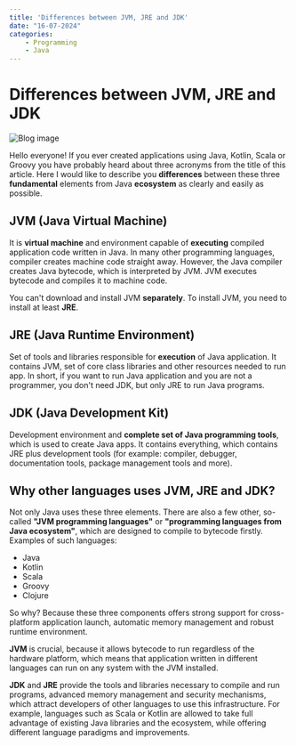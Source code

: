 ```yaml
---
title: 'Differences between JVM, JRE and JDK'
date: "16-07-2024"
categories:
    - Programming
    - Java
---
```


# Differences between JVM, JRE and JDK

![Blog image](/programming/programming-jvm-jre-jdk.png)

Hello everyone! If you ever created applications using Java, Kotlin, Scala or Groovy you have probably heard about three acronyms from the title of this article. Here I would like to describe you **differences** between these three **fundamental** elements from Java **ecosystem** as clearly and easily as possible.

## JVM (Java Virtual Machine)

It is **virtual machine** and environment capable of **executing** compiled application code written in Java. In many other programming languages, compiler creates machine code straight away. However, the Java compiler creates Java bytecode, which is interpreted by JVM. JVM executes bytecode and compiles it to machine code.

You can't download and install JVM **separately**. To install JVM, you need to install at least **JRE**.

## JRE (Java Runtime Environment)

Set of tools and libraries responsible for **execution** of Java application. It contains JVM, set of core class libraries and other resources needed to run app. In short, if you want to run Java application and you are not a programmer, you don't need JDK, but only JRE to run Java programs.

## JDK (Java Development Kit)

Development environment and **complete set of Java programming tools**, which is used to create Java apps. It contains everything, which contains JRE plus development tools (for example: compiler, debugger, documentation tools, package management tools and more).

## Why other languages uses JVM, JRE and JDK?

Not only Java uses these three elements. There are also a few other, so-called **"JVM programming languages"** or **"programming languages from Java ecosystem"**, which are designed to compile to bytecode firstly. Examples of such languages:

- Java
- Kotlin
- Scala
- Groovy
- Clojure

So why? Because these three components offers strong support for cross-platform application launch, automatic memory management and robust runtime environment. 

**JVM** is crucial, because it allows bytecode to run regardless of the hardware platform, which means that application written in different languages can run on any system with the JVM installed. 

**JDK** and **JRE** provide the tools and libraries necessary to compile and run programs, advanced memory management and security mechanisms, which attract developers of other languages ​​to use this infrastructure. For example, languages ​​such as Scala or Kotlin are allowed to take full advantage of existing Java libraries and the ecosystem, while offering different language paradigms and improvements.